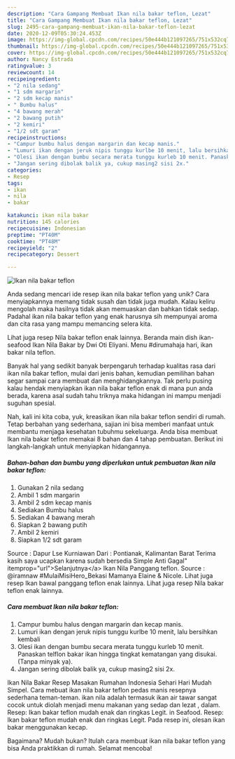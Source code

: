 ```yaml
---
description: "Cara Gampang Membuat Ikan nila bakar teflon, Lezat"
title: "Cara Gampang Membuat Ikan nila bakar teflon, Lezat"
slug: 2495-cara-gampang-membuat-ikan-nila-bakar-teflon-lezat
date: 2020-12-09T05:30:24.453Z
image: https://img-global.cpcdn.com/recipes/50e444b121097265/751x532cq70/ikan-nila-bakar-teflon-foto-resep-utama.jpg
thumbnail: https://img-global.cpcdn.com/recipes/50e444b121097265/751x532cq70/ikan-nila-bakar-teflon-foto-resep-utama.jpg
cover: https://img-global.cpcdn.com/recipes/50e444b121097265/751x532cq70/ikan-nila-bakar-teflon-foto-resep-utama.jpg
author: Nancy Estrada
ratingvalue: 3
reviewcount: 14
recipeingredient:
- "2 nila sedang"
- "1 sdm margarin"
- "2 sdm kecap manis"
- " Bumbu halus"
- "4 bawang merah"
- "2 bawang putih"
- "2 kemiri"
- "1/2 sdt garam"
recipeinstructions:
- "Campur bumbu halus dengan margarin dan kecap manis."
- "Lumuri ikan dengan jeruk nipis tunggu kurlbe 10 menit, lalu bersihkan kembali"
- "Olesi ikan dengan bumbu secara merata tunggu kurleb 10 menit. Panaskan telflon bakar ikan hingga tingkat kematangan yang disukai. (Tanpa minyak ya)."
- "Jangan sering dibolak balik ya, cukup masing2 sisi 2x."
categories:
- Resep
tags:
- ikan
- nila
- bakar

katakunci: ikan nila bakar 
nutrition: 145 calories
recipecuisine: Indonesian
preptime: "PT40M"
cooktime: "PT48M"
recipeyield: "2"
recipecategory: Dessert

---
```



![Ikan nila bakar teflon](https://img-global.cpcdn.com/recipes/50e444b121097265/751x532cq70/ikan-nila-bakar-teflon-foto-resep-utama.jpg)

Anda sedang mencari ide resep ikan nila bakar teflon yang unik? Cara menyiapkannya memang tidak susah dan tidak juga mudah. Kalau keliru mengolah maka hasilnya tidak akan memuaskan dan bahkan tidak sedap. Padahal ikan nila bakar teflon yang enak harusnya sih mempunyai aroma dan cita rasa yang mampu memancing selera kita.

Lihat juga resep Nila bakar teflon enak lainnya. Beranda main dish ikan-seafood Ikan Nila Bakar by Dwi Oti Eliyani. Menu #dirumahaja hari, ikan bakar nila teflon.

Banyak hal yang sedikit banyak berpengaruh terhadap kualitas rasa dari ikan nila bakar teflon, mulai dari jenis bahan, kemudian pemilihan bahan segar sampai cara membuat dan menghidangkannya. Tak perlu pusing kalau hendak menyiapkan ikan nila bakar teflon enak di mana pun anda berada, karena asal sudah tahu triknya maka hidangan ini mampu menjadi suguhan spesial.


Nah, kali ini kita coba, yuk, kreasikan ikan nila bakar teflon sendiri di rumah. Tetap berbahan yang sederhana, sajian ini bisa memberi manfaat untuk membantu menjaga kesehatan tubuhmu sekeluarga. Anda bisa membuat Ikan nila bakar teflon memakai 8 bahan dan 4 tahap pembuatan. Berikut ini langkah-langkah untuk menyiapkan hidangannya.

<!--inarticleads1-->

##### Bahan-bahan dan bumbu yang diperlukan untuk pembuatan Ikan nila bakar teflon:

1. Gunakan 2 nila sedang
1. Ambil 1 sdm margarin
1. Ambil 2 sdm kecap manis
1. Sediakan  Bumbu halus
1. Sediakan 4 bawang merah
1. Siapkan 2 bawang putih
1. Ambil 2 kemiri
1. Siapkan 1/2 sdt garam


Source : Dapur Lse Kurniawan Dari : Pontianak, Kalimantan Barat Terima kasih saya ucapkan karena sudah bersedia Simple Anti Gagal&#34; itemprop=&#34;url&#34;&gt;Selanjutnya&lt;/a&gt; Ikan Nila Panggang teflon. Source : @iramnaw #MulaiMisiHero_Bekasi Mamanya Elaine &amp; Nicole. Lihat juga resep Ikan bawal panggang teflon enak lainnya. Lihat juga resep Nila bakar teflon enak lainnya. 

<!--inarticleads2-->

##### Cara membuat Ikan nila bakar teflon:

1. Campur bumbu halus dengan margarin dan kecap manis.
1. Lumuri ikan dengan jeruk nipis tunggu kurlbe 10 menit, lalu bersihkan kembali
1. Olesi ikan dengan bumbu secara merata tunggu kurleb 10 menit. Panaskan telflon bakar ikan hingga tingkat kematangan yang disukai. (Tanpa minyak ya).
1. Jangan sering dibolak balik ya, cukup masing2 sisi 2x.


Ikan Nila Bakar Resep Masakan Rumahan Indonesia Sehari Hari Mudah Simpel. Cara mebuat ikan nila bakar teflon pedas manis resepnya sederhana teman-teman. ikan nila adalah termasuk ikan air tawar sangat cocok untuk diolah menjadi menu makanan yang sedap dan lezat , dalam. Resep: Ikan bakar teflon mudah enak dan ringkas Legit. in Seafood. Resep: Ikan bakar teflon mudah enak dan ringkas Legit. Pada resep ini, olesan ikan bakar menggunakan kecap. 

Bagaimana? Mudah bukan? Itulah cara membuat ikan nila bakar teflon yang bisa Anda praktikkan di rumah. Selamat mencoba!
